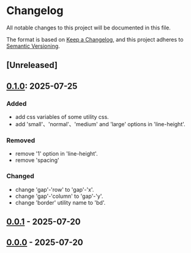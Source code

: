 # Changelog

All notable changes to this project will be documented in this file.

The format is based on [Keep a Changelog](https://keepachangelog.com/en/1.1.0/),
and this project adheres to [Semantic Versioning](https://semver.org/spec/v2.0.0.html).

## [Unreleased]

## [0.1.0]: 2025-07-25
[0.1.0]: https://github.com/ian5030560/forge-css/releases/tag/v0.1.0
### Added
* add css variables of some utility css.
* add 'small'、'normal'、'medium' and 'large' options in 'line-height'.
### Removed
* remove '1' option in 'line-height'.
* remove 'spacing'
### Changed
* change 'gap'-'row' to 'gap'-'x'.
* change 'gap'-'column' to 'gap'-'y'.
* change 'border' utility name to 'bd'.

## [0.0.1] - 2025-07-20
[0.0.1]: https://github.com/ian5030560/forge-css/releases/tag/v0.0.1

## [0.0.0] - 2025-07-20
[0.0.0]: https://github.com/ian5030560/forge-css/releases/tag/v0.0.0